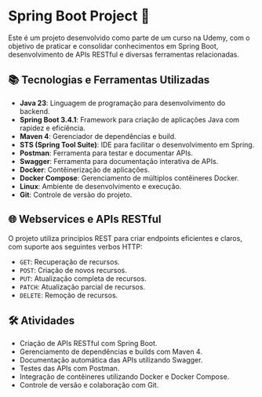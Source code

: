# Spring Boot Project 🚀

Este é um projeto desenvolvido como parte de um curso na Udemy, com o objetivo de praticar e consolidar conhecimentos em Spring Boot, desenvolvimento de APIs RESTful e diversas ferramentas relacionadas.

## 📚 Tecnologias e Ferramentas Utilizadas

- **Java 23**: Linguagem de programação para desenvolvimento do backend.
- **Spring Boot 3.4.1**: Framework para criação de aplicações Java com rapidez e eficiência.
- **Maven 4**: Gerenciador de dependências e build.
- **STS (Spring Tool Suite)**: IDE para facilitar o desenvolvimento em Spring.
- **Postman**: Ferramenta para testar e documentar APIs.
- **Swagger**: Ferramenta para documentação interativa de APIs.
- **Docker**: Contêinerização de aplicações.
- **Docker Compose**: Gerenciamento de múltiplos contêineres Docker.
- **Linux**: Ambiente de desenvolvimento e execução.
- **Git**: Controle de versão do projeto.

## 🌐 Webservices e APIs RESTful

O projeto utiliza princípios REST para criar endpoints eficientes e claros, com suporte aos seguintes verbos HTTP:

- `GET`: Recuperação de recursos.
- `POST`: Criação de novos recursos.
- `PUT`: Atualização completa de recursos.
- `PATCH`: Atualização parcial de recursos.
- `DELETE`: Remoção de recursos.

## 🛠️ Atividades

- Criação de APIs RESTful com Spring Boot.
- Gerenciamento de dependências e builds com Maven 4.
- Documentação automática das APIs utilizando Swagger.
- Testes das APIs com Postman.
- Integração de contêineres utilizando Docker e Docker Compose.
- Controle de versão e colaboração com Git.